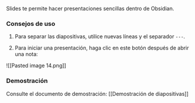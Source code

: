 Slides te permite hacer presentaciones sencillas dentro de Obsidian.

### Consejos de uso

1. Para separar las diapositivas, utilice nuevas líneas y el separador `---`.

2. Para iniciar una presentación, haga clic en este botón después de abrir una nota:

![[Pasted image 14.png]]

### Demostración

Consulte el documento de demostración: [[Demostración de diapositivas]]
